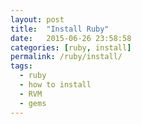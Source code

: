 ```yaml
---
layout: post
title:  "Install Ruby"
date:   2015-06-26 23:58:58
categories: [ruby, install]
permalink: /ruby/install/
tags:
  - ruby
  - how to install
  - RVM
  - gems
---
```

